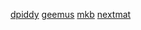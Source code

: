 [dpiddy](https://github.com/dpiddy)
[geemus](https://github.com/geemus)
[mkb](https://github.com/mkb)
[nextmat](https://github.com/nextmat)
